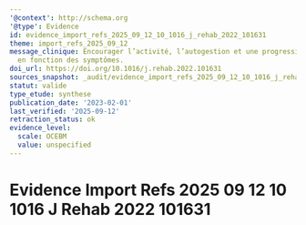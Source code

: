 ```yaml
---
'@context': http://schema.org
'@type': Evidence
id: evidence_import_refs_2025_09_12_10_1016_j_rehab_2022_101631
theme: import_refs_2025_09_12
message_clinique: Encourager l’activité, l’autogestion et une progression graduée
  en fonction des symptômes.
doi_url: https://doi.org/10.1016/j.rehab.2022.101631
sources_snapshot: _audit/evidence_import_refs_2025_09_12_10_1016_j_rehab_2022_101631.json
statut: valide
type_etude: synthese
publication_date: '2023-02-01'
last_verified: '2025-09-12'
retraction_status: ok
evidence_level:
  scale: OCEBM
  value: unspecified
---
```

# Evidence Import Refs 2025 09 12 10 1016 J Rehab 2022 101631

